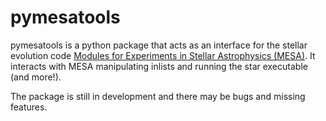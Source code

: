 # pymesatools
 
pymesatools is a python package that acts as an interface for the stellar evolution code [Modules for Experiments in Stellar Astrophysics (MESA)](http://mesa.sourceforge.net/). It interacts with MESA manipulating inlists and running the star executable (and more!).

The package is still in development and there may be bugs and missing features.
